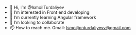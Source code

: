 - 👋 Hi, I’m @IsmoilTurdaliyev
- 👀 I’m interested in Front end developing
- 🌱 I’m currently learning Angular framework
- 💞️ I’m looking to collaborate
- 📫 How to reach me. Gmail: Ismoiljonturdaliyevv@gmail.com


